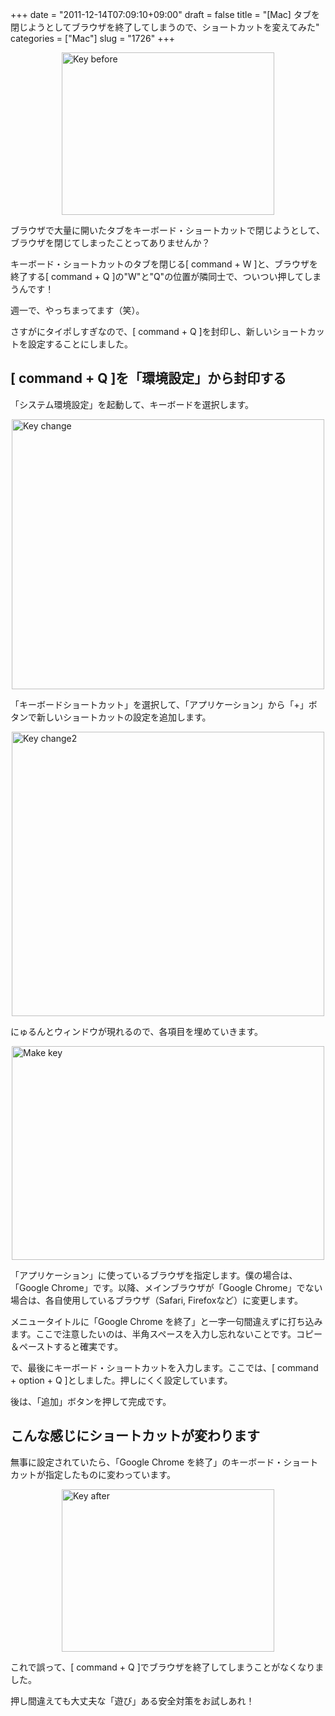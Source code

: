 +++
date = "2011-12-14T07:09:10+09:00"
draft = false
title = "[Mac] タブを閉じようとしてブラウザを終了してしまうので、ショートカットを変えてみた"
categories = ["Mac"]
slug = "1726"
+++

<img style="display:block; margin-left:auto; margin-right:auto;" src="/images/2011/12/key_before1.png" alt="Key before" title="key_before.png" border="0" width="340" height="260" />

ブラウザで大量に開いたタブをキーボード・ショートカットで閉じようとして、ブラウザを閉じてしまったことってありませんか？

キーボード・ショートカットのタブを閉じる[ command + W ]と、ブラウザを終了する[ command + Q ]の"W"と"Q"の位置が隣同士で、ついつい押してしまうんです！

週一で、やっちまってます（笑）。

さすがにタイポしすぎなので、[ command + Q ]を封印し、新しいショートカットを設定することにしました。

<h2>[ command + Q ]を「環境設定」から封印する</h2>

「システム環境設定」を起動して、キーボードを選択します。

<img style="display:block; margin-left:auto; margin-right:auto;" src="/images/2011/12/key_change.png" alt="Key change" title="key_change.png" border="0" width="500" height="432" />

「キーボードショートカット」を選択して、「アプリケーション」から「+」ボタンで新しいショートカットの設定を追加します。

<img style="display:block; margin-left:auto; margin-right:auto;" src="/images/2011/12/key_change2.png" alt="Key change2" title="key_change2.png" border="0" width="500" height="455" />

にゅるんとウィンドウが現れるので、各項目を埋めていきます。

<img style="display:block; margin-left:auto; margin-right:auto;" src="/images/2011/12/make_key.png" alt="Make key" title="make_key.png" border="0" width="500" height="342" />

「アプリケーション」に使っているブラウザを指定します。僕の場合は、「Google Chrome」です。以降、メインブラウザが「Google Chrome」でない場合は、各自使用しているブラウザ（Safari, Firefoxなど）に変更します。

メニュータイトルに「Google Chrome を終了」と一字一句間違えずに打ち込みます。ここで注意したいのは、半角スペースを入力し忘れないことです。コピー＆ペーストすると確実です。

で、最後にキーボード・ショートカットを入力します。ここでは、[ command + option + Q ]としました。押しにくく設定しています。

後は、「追加」ボタンを押して完成です。

<h2>こんな感じにショートカットが変わります</h2>

無事に設定されていたら、「Google Chrome を終了」のキーボード・ショートカットが指定したものに変わっています。

<img style="display:block; margin-left:auto; margin-right:auto;" src="/images/2011/12/key_after.png" alt="Key after" title="key_after.png" border="0" width="340" height="260" />

これで誤って、[ command + Q ]でブラウザを終了してしまうことがなくなりました。

押し間違えても大丈夫な「遊び」ある安全対策をお試しあれ！
